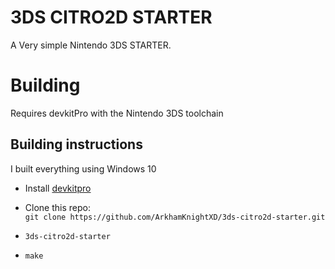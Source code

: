 # 3DS CITRO2D STARTER

A Very simple Nintendo 3DS STARTER.

# Building

Requires devkitPro with the Nintendo 3DS toolchain

## Building instructions

I built everything using Windows 10

* Install [devkitpro](https://devkitpro.org/wiki/Getting_Started#Unix-like_platforms)

* Clone this repo:  
  `git clone https://github.com/ArkhamKnightXD/3ds-citro2d-starter.git`

* `3ds-citro2d-starter`
* `make`